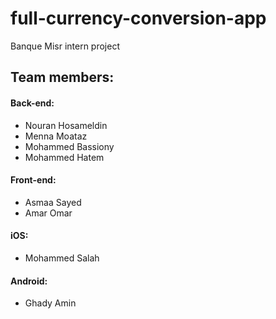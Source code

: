 # full-currency-conversion-app
Banque Misr intern project

## Team members:

#### Back-end:
- Nouran Hosameldin
- Menna Moataz
- Mohammed Bassiony
- Mohammed Hatem

#### Front-end:
- Asmaa Sayed
- Amar Omar

#### iOS:
- Mohammed Salah

#### Android:
- Ghady Amin
